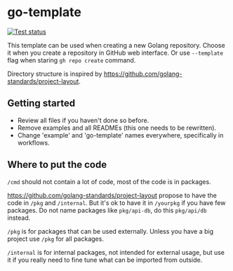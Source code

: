 # go-template

[![Test status](https://github.com/inc4/go-template/workflows/Checks/badge.svg)](https://github.com/inc4/go-template/actions?query=workflow%3A%22Checks%22)

This template can be used when creating a new Golang repository. Choose it when
you create a repository in GitHub web interface. Or use `--template` flag when
staring `gh repo create` command.

Directory structure is inspired by https://github.com/golang-standards/project-layout.

## Getting started

- Review all files if you haven't done so before.
- Remove examples and all READMEs (this one needs to be rewritten).
- Change 'example' and 'go-template' names everywhere, specifically in
  workflows.

## Where to put the code

`/cmd` should not contain a lot of code, most of the code is in packages.

https://github.com/golang-standards/project-layout propose to have the code
in `/pkg` and `/internal`. But it's ok to have it in `/yourpkg` if you have few
packages. Do not name packages like `pkg/api-db`, do this `pkg/api/db` instead.

`/pkg` is for packages that can be used externally. Unless you have a big
project use `/pkg` for all packages.

`/internal` is for internal packages, not intended for external usage, but
use it if you really need to fine tune what can be imported from outside.
